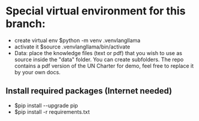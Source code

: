# Special virtual environment for this branch:

* create virtual env $python -m venv .venvlangllama
* activate it $source .venvlangllama/bin/activate     
* Data: place the knowledge files (text or pdf) that you wish to use as source inside the "data" folder. You can create subfolders. The repo contains a pdf version of the UN Charter for demo, feel free to replace it by your own docs.

## Install required packages (Internet needed)
* $pip install --upgrade pip
* $pip install -r requirements.txt

